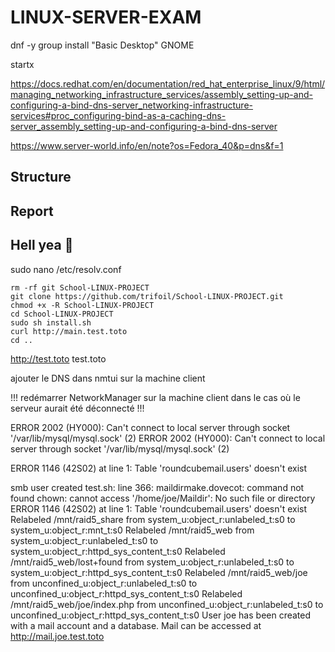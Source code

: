 # LINUX-SERVER-EXAM

dnf -y group install "Basic Desktop" GNOME 

startx

https://docs.redhat.com/en/documentation/red_hat_enterprise_linux/9/html/managing_networking_infrastructure_services/assembly_setting-up-and-configuring-a-bind-dns-server_networking-infrastructure-services#proc_configuring-bind-as-a-caching-dns-server_assembly_setting-up-and-configuring-a-bind-dns-server


https://www.server-world.info/en/note?os=Fedora_40&p=dns&f=1

## Structure

## Report 

## Hell yea 🤘

sudo nano /etc/resolv.conf



```
rm -rf git School-LINUX-PROJECT
git clone https://github.com/trifoil/School-LINUX-PROJECT.git
chmod +x -R School-LINUX-PROJECT
cd School-LINUX-PROJECT
sudo sh install.sh
curl http://main.test.toto
cd ..
```


http://test.toto
test.toto

ajouter le DNS dans nmtui sur la machine client

!!! redémarrer NetworkManager sur la machine client dans le cas où le serveur aurait été déconnecté !!!



ERROR 2002 (HY000): Can't connect to local server through socket '/var/lib/mysql/mysql.sock' (2)
ERROR 2002 (HY000): Can't connect to local server through socket '/var/lib/mysql/mysql.sock' (2)

ERROR 1146 (42S02) at line 1: Table 'roundcubemail.users' doesn't exist




smb user created
test.sh: line 366: maildirmake.dovecot: command not found
chown: cannot access '/home/joe/Maildir': No such file or directory
ERROR 1146 (42S02) at line 1: Table 'roundcubemail.users' doesn't exist
Relabeled /mnt/raid5_share from system_u:object_r:unlabeled_t:s0 to system_u:object_r:mnt_t:s0
Relabeled /mnt/raid5_web from system_u:object_r:unlabeled_t:s0 to system_u:object_r:httpd_sys_content_t:s0
Relabeled /mnt/raid5_web/lost+found from system_u:object_r:unlabeled_t:s0 to system_u:object_r:httpd_sys_content_t:s0
Relabeled /mnt/raid5_web/joe from unconfined_u:object_r:unlabeled_t:s0 to unconfined_u:object_r:httpd_sys_content_t:s0
Relabeled /mnt/raid5_web/joe/index.php from unconfined_u:object_r:unlabeled_t:s0 to unconfined_u:object_r:httpd_sys_content_t:s0
User joe has been created with a mail account and a database.
Mail can be accessed at http://mail.joe.test.toto